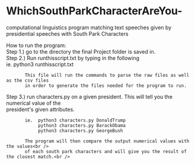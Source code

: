 # WhichSouthParkCharacterAreYou-
computational linguistics program matching text speeches given by presidential speeches with South Park Characters

How to run the program:<br />
  Step 1.) go to the directory the final Project folder is saved in.<br />
  Step 2.) Run runthisscript.txt by typing in the following<br />
          ie.   python3 runthisscript.txt

           This file will run the commands to parse the raw files as well as the csv files
           in order to generate the files needed for the program to run.

  Step 3.) run characters.py on a given president. This will tell you the numerical value of the<br />
           president's given attributes.<br />

           ie.  python3 characters.py DonaldTrump
                python3 characters.py BarackObama
                python3 characters.py GeorgeBush

           The program will then compare the output numerical values with the values<br />
           of each south park characters and will give you the result of the closest match.<br />
